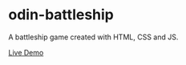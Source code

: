 # odin-battleship

A battleship game created with HTML, CSS and JS.

[Live Demo](https://wenceslauu.github.io/odin-battleship/)
